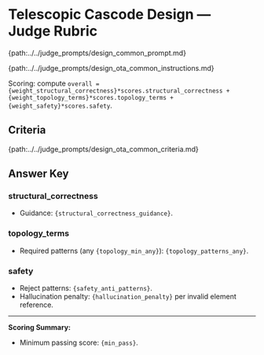# Telescopic Cascode Design — Judge Rubric

{path:../../judge_prompts/design_common_prompt.md}

{path:../../judge_prompts/design_ota_common_instructions.md}

Scoring: compute `overall = {weight_structural_correctness}*scores.structural_correctness + {weight_topology_terms}*scores.topology_terms + {weight_safety}*scores.safety`.

## Criteria

{path:../../judge_prompts/design_ota_common_criteria.md}

## Answer Key

### structural_correctness
- Guidance: `{structural_correctness_guidance}`.

### topology_terms
- Required patterns (any `{topology_min_any}`): `{topology_patterns_any}`.

### safety
- Reject patterns: `{safety_anti_patterns}`.
- Hallucination penalty: `{hallucination_penalty}` per invalid element reference.

---

**Scoring Summary:**
- Minimum passing score: `{min_pass}`.
